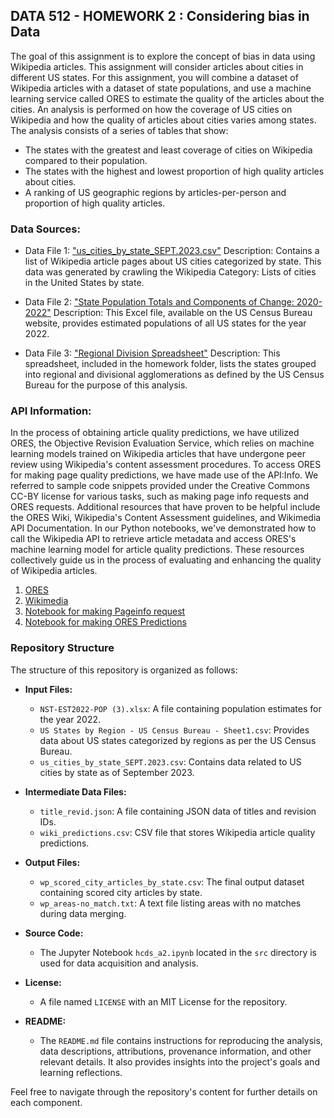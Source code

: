 ## DATA 512 - HOMEWORK 2 : Considering bias in Data

The goal of this assignment is to explore the concept of bias in data using Wikipedia articles. This assignment will consider articles about cities in different US states. For this assignment, you will combine a dataset of Wikipedia articles with a dataset of state populations, and use a machine learning service called ORES to estimate the quality of the articles about the cities.
An analysis is performed on how the coverage of US cities on Wikipedia and how the quality of articles about cities varies among states. The analysis consists of a series of tables that show:
* The states with the greatest and least coverage of cities on Wikipedia compared to their population.
* The states with the highest and lowest proportion of high quality articles about cities.
* A ranking of US geographic regions by articles-per-person and proportion of high quality articles.



### Data Sources:

* Data File 1: ["us_cities_by_state_SEPT.2023.csv"](https://drive.google.com/file/d/1XAydF2Cqjr5u1zs-B9p09JVliqtFYv15/view?usp=drive_link)
Description: Contains a list of Wikipedia article pages about US cities categorized by state. This data was generated by crawling the Wikipedia Category: Lists of cities in the United States by state.

* Data File 2: ["State Population Totals and Components of Change: 2020-2022"](https://www.census.gov/data/tables/time-series/demo/popest/2020s-state-total.html)
Description: This Excel file, available on the US Census Bureau website, provides estimated populations of all US states for the year 2022.

* Data File 3: ["Regional Division Spreadsheet"](https://drive.google.com/file/d/1uG6Pj5m3NjBbx9Xkzdtfo_Ewo0zCNK8F/view?usp=drive_link)
Description: This spreadsheet, included in the homework folder, lists the states grouped into regional and divisional agglomerations as defined by the US Census Bureau for the purpose of this analysis.

### API Information:


In the process of obtaining article quality predictions, we have utilized ORES, the Objective Revision Evaluation Service, which relies on machine learning models trained on Wikipedia articles that have undergone peer review using Wikipedia's content assessment procedures. To access ORES for making page quality predictions, we have made use of the API:Info. We referred to sample code snippets provided under the Creative Commons CC-BY license for various tasks, such as making page info requests and ORES requests. Additional resources that have proven to be helpful include the ORES Wiki, Wikipedia's Content Assessment guidelines, and Wikimedia API Documentation. In our Python notebooks, we've demonstrated how to call the Wikipedia API to retrieve article metadata and access ORES's machine learning model for article quality predictions. These resources collectively guide us in the process of evaluating and enhancing the quality of Wikipedia articles.

1. [ORES](https://www.mediawiki.org/wiki/ORES)
2. [Wikimedia]( https://www.mediawiki.org/wiki/API:Info)
3. [Notebook for making Pageinfo request]( https://drive.google.com/file/d/15UoE16s-IccCTOXREjU3xDIz07tlpyrl/view?usp=sharing)
4. [Notebook for making ORES Predictions](https://drive.google.com/file/d/17C9xsmR9U3lJeD52UTbAedlHDetwYsxs/view?usp=sharing)


### **Repository Structure**

The structure of this repository is organized as follows:

- **Input Files:**
  - `NST-EST2022-POP (3).xlsx`: A file containing population estimates for the year 2022.
  - `US States by Region - US Census Bureau - Sheet1.csv`: Provides data about US states categorized by regions as per the US Census Bureau.
  - `us_cities_by_state_SEPT.2023.csv`: Contains data related to US cities by state as of September 2023.

- **Intermediate Data Files:**
  - `title_revid.json`: A file containing JSON data of titles and revision IDs.
  - `wiki_predictions.csv`: CSV file that stores Wikipedia article quality predictions.

- **Output Files:**
  - `wp_scored_city_articles_by_state.csv`: The final output dataset containing scored city articles by state.
  - `wp_areas-no_match.txt`: A text file listing areas with no matches during data merging.

- **Source Code:**
  - The Jupyter Notebook `hcds_a2.ipynb` located in the `src` directory is used for data acquisition and analysis.

- **License:**
  - A file named `LICENSE` with an MIT License for the repository.

- **README:**
  - The `README.md` file contains instructions for reproducing the analysis, data descriptions, attributions, provenance information, and other relevant details. It also provides insights into the project's goals and learning reflections.

Feel free to navigate through the repository's content for further details on each component.

